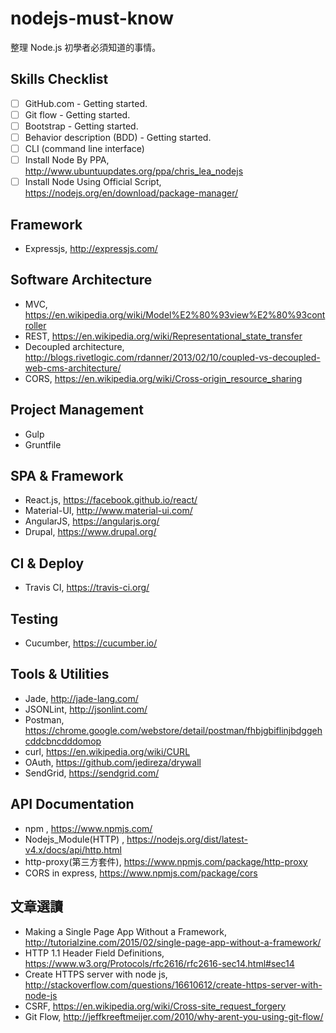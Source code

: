 # nodejs-must-know

整理 Node.js 初學者必須知道的事情。

## Skills Checklist

- [ ] GitHub.com - Getting started.
- [ ] Git flow - Getting started.
- [ ] Bootstrap - Getting started.
- [ ] Behavior description (BDD) - Getting started.
- [ ] CLI (command line interface)
- [ ] Install Node By PPA, http://www.ubuntuupdates.org/ppa/chris_lea_nodejs
- [ ] Install Node Using Official Script, https://nodejs.org/en/download/package-manager/

## Framework

* Expressjs, http://expressjs.com/

## Software Architecture

* MVC, https://en.wikipedia.org/wiki/Model%E2%80%93view%E2%80%93controller
* REST, https://en.wikipedia.org/wiki/Representational_state_transfer
* Decoupled architecture, http://blogs.rivetlogic.com/rdanner/2013/02/10/coupled-vs-decoupled-web-cms-architecture/
* CORS, https://en.wikipedia.org/wiki/Cross-origin_resource_sharing

## Project Management

* Gulp
* Gruntfile

## SPA & Framework

* React.js, https://facebook.github.io/react/
* Material-UI, http://www.material-ui.com/
* AngularJS, https://angularjs.org/
* Drupal, https://www.drupal.org/


## CI & Deploy

* Travis CI, https://travis-ci.org/

## Testing

* Cucumber, https://cucumber.io/

## Tools & Utilities

* Jade, http://jade-lang.com/
* JSONLint, http://jsonlint.com/
* Postman, https://chrome.google.com/webstore/detail/postman/fhbjgbiflinjbdggehcddcbncdddomop
* curl, https://en.wikipedia.org/wiki/CURL
* OAuth, https://github.com/jedireza/drywall
* SendGrid, https://sendgrid.com/

## API Documentation 
* npm , https://www.npmjs.com/
* Nodejs_Module(HTTP) , https://nodejs.org/dist/latest-v4.x/docs/api/http.html
* http-proxy(第三方套件), https://www.npmjs.com/package/http-proxy
* CORS in express, https://www.npmjs.com/package/cors

## 文章選讀

* Making a Single Page App Without a Framework, http://tutorialzine.com/2015/02/single-page-app-without-a-framework/
* HTTP 1.1 Header Field Definitions, https://www.w3.org/Protocols/rfc2616/rfc2616-sec14.html#sec14
* Create HTTPS server with node js, http://stackoverflow.com/questions/16610612/create-https-server-with-node-js
* CSRF, https://en.wikipedia.org/wiki/Cross-site_request_forgery
* Git Flow, http://jeffkreeftmeijer.com/2010/why-arent-you-using-git-flow/